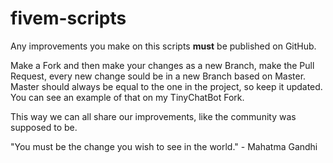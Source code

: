 # fivem-scripts

Any improvements you make on this scripts **must** be published on GitHub. 

 
Make a Fork and then make your changes as a new Branch, make the Pull Request, every new change sould be in a new Branch based on Master.  
Master should always be equal to the one in the project, so keep it updated.
You can see an example of that on my TinyChatBot Fork.  


This way we can all share our improvements, like the community was supposed to be.  


"You must be the change you wish to see in the world." - Mahatma Gandhi